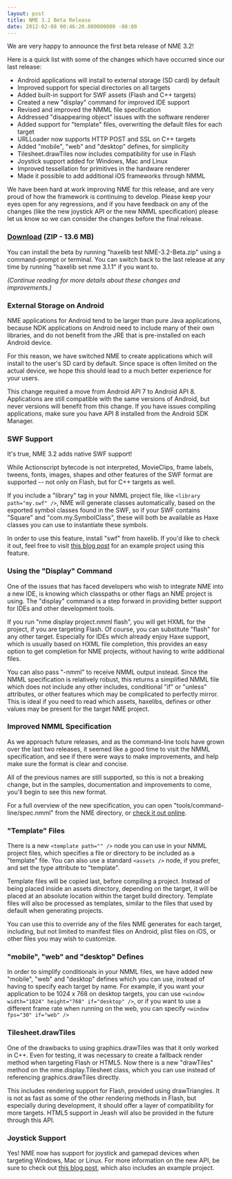 ```yaml
---
layout: post
title: NME 3.2 Beta Release
date: 2012-02-08 00:46:20.000000000 -08:00
---
```

We are very happy to announce the first beta release of NME 3.2!

Here is a quick list with some of the changes which have occurred since our last release:
<ul>
	<li>Android applications will install to external storage (SD card) by default</li>
	<li>Improved support for special directories on all targets</li>
	<li>Added built-in support for SWF assets (Flash and C++ targets)</li>
	<li>Created a new "display" command for improved IDE support</li>
	<li>Revised and improved the NMML file specification</li>
	<li>Addressed "disappearing object" issues with the software renderer</li>
	<li>Added support for "template" files, overwriting the default files for each target</li>
	<li>URLLoader now supports HTTP POST and SSL on C++ targets</li>
	<li>Added "mobile", "web" and "desktop" defines, for simplicity</li>
	<li>Tilesheet.drawTiles now includes compatibility for use in Flash</li>
	<li>Joystick support added for Windows, Mac and Linux</li>
	<li>Improved tessellation for primitives in the hardware renderer</li>
	<li>Made it possible to add additional iOS frameworks through NMML</li>
</ul>
We have been hard at work improving NME for this release, and are very proud of how the framework is continuing to develop. Please keep your eyes open for any regressions, and if you have feedback on any of the changes (like the new joystick API or the new NMML specification) please let us know so we can consider the changes before the final release.
<h3><a href="http://www.haxenme.org/files/7613/2865/8153/NME-3.2-Beta.zip">Download</a> (ZIP - 13.6 MB)</h3>
You can install the beta by running "haxelib test NME-3.2-Beta.zip" using a command-prompt or terminal. You can switch back to the last release at any time by running "haxelib set nme 3.1.1" if you want to.

<em>(Continue reading for more details about these changes and improvements.)</em><!--more-->

### External Storage on Android

NME applications for Android tend to be larger than pure Java applications, because NDK applications on Android need to include many of their own libraries, and do not benefit from the JRE that is pre-installed on each Android device.

For this reason, we have switched NME to create applications which will install to the user's SD card by default. Since space is often limited on the actual device, we hope this should lead to a much better experience for your users.

This change required a move from Android API 7 to Android API 8. Applications are still compatible with the same versions of Android, but never versions will benefit from this change. If you have issues compiling applications, make sure you have API 8 installed from the Android SDK Manager.

### SWF Support

It's true, NME 3.2 adds native SWF support!

While Actionscript bytecode is not interpreted, MovieClips, frame labels, tweens, fonts, images, shapes and other features of the SWF format are supported -- not only on Flash, but for C++ targets as well.

If you include a "library" tag in your NMML project file, like `<library path="my.swf" />`, NME will generate classes automatically, based on the exported symbol classes found in the SWF, so if your SWF contains "Square" and "com.my.SymbolClass", these will both be available as Haxe classes you can use to instantiate these symbols.

In order to use this feature, install "swf" from haxelib. If you'd like to check it out, feel free to visit <a href="http://www.joshuagranick.com/blog/2012/01/24/embedding-swfs-makes-nme-meme-friendly/" target="_blank">this blog post</a> for an example project using this feature.

### Using the "Display" Command

One of the issues that has faced developers who wish to integrate NME into a new IDE, is knowing which classpaths or other flags an NME project is using. The "display" command is a step forward in providing better support for IDEs and other development tools.

If you run "nme display project.nmml flash", you will get HXML for the project, if you are targeting Flash. Of course, you can substitute "flash" for any other target. Especially for IDEs which already enjoy Haxe support, which is usually based on HXML file completion, this provides an easy option to get completion for NME projects, without having to write additional files.

You can also pass "-nmml" to receive NMML output instead. Since the NMML specification is relatively robust, this returns a simplified NMML file which does not include any other includes, conditional "if" or "unless" attributes, or other features which may be complicated to perfectly mirror. This is ideal if you need to read which assets, haxelibs, defines or other values may be present for the target NME project.
<h3>Improved NMML Specification</h3>
As we approach future releases, and as the command-line tools have grown over the last two releases, it seemed like a good time to visit the NMML specification, and see if there were ways to make improvements, and help make sure the format is clear and concise.

All of the previous names are still supported, so this is not a breaking change, but in the samples, documentation and improvements to come, you'll begin to see this new format.

For a full overview of the new specification, you can open "tools/command-line/spec.nmml" from the NME directory, or <a href="https://gist.github.com/1763850" target="_blank">check it out online</a>.

### "Template" Files

There is a new `<template path="" />` node you can use in your NMML project files, which specifies a file or directory to be included as a "template" file. You can also use a standard `<assets />` node, if you prefer, and set the type attribute to "template".

Template files will be copied last, before compiling a project. Instead of being placed inside an assets directory, depending on the target, it will be placed at an absolute location within the target build directory. Template files will also be processed as templates, similar to the files that used by default when generating projects.

You can use this to override any of the files NME generates for each target, including, but not limited to manifest files on Android, plist files on iOS, or other files you may wish to customize.

### "mobile", "web" and "desktop" Defines

In order to simplify conditionals in your NMML files, we have added new "mobile", "web" and "desktop" defines which you can use, instead of having to specify each target by name. For example, if you want your application to be 1024 x 768 on desktop targets, you can use `<window width="1024" height="768" if="desktop" />`, or if you want to use a different frame rate when running on the web, you can specify `<window fps="30" if="web" />`

### Tilesheet.drawTiles

One of the drawbacks to using graphics.drawTiles was that it only worked in C++. Even for testing, it was necessary to create a fallback render method when targeting Flash or HTML5. Now there is a new "drawTiles" method on the nme.display.Tilesheet class, which you can use instead of referencing graphics.drawTiles directly.

This includes rendering support for Flash, provided using drawTriangles. It is not as fast as some of the other rendering methods in Flash, but especially during development, it should offer a layer of compatibility for more targets. HTML5 support in Jeash will also be provided in the future through this API.

### Joystick Support

Yes! NME now has support for joystick and gamepad devices when targeting Windows, Mac or Linux. For more information on the new API, be sure to check out <a href="http://www.joshuagranick.com/blog/2012/01/25/joystick-and-gamepad-support-for-nme/" target="_blank">this blog post</a>, which also includes an example project.
